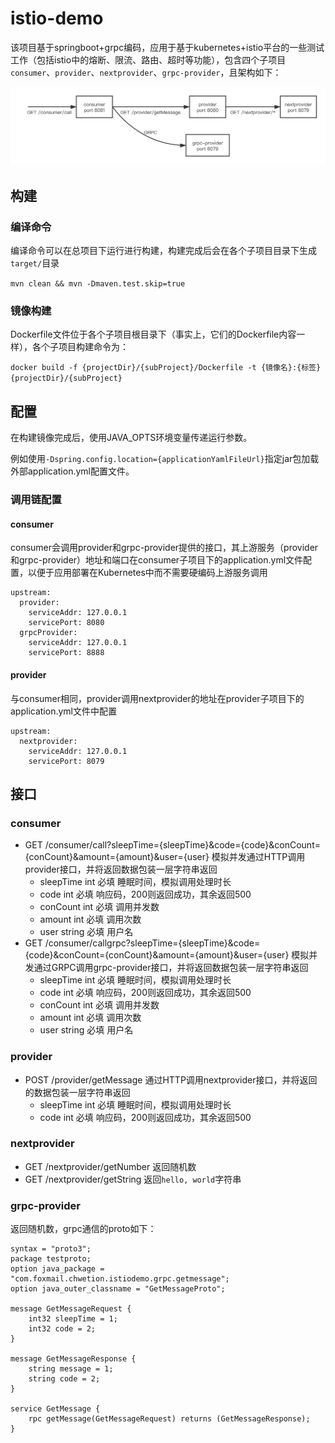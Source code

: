 # istio-demo

该项目基于springboot+grpc编码，应用于基于kubernetes+istio平台的一些测试工作（包括istio中的熔断、限流、路由、超时等功能），包含四个子项目`consumer`、`provider`、`nextprovider`、`grpc-provider`，且架构如下：

![structure](img/structure.png)

## 构建

### 编译命令

编译命令可以在总项目下运行进行构建，构建完成后会在各个子项目目录下生成`target/`目录

``mvn clean && mvn -Dmaven.test.skip=true``

### 镜像构建

Dockerfile文件位于各个子项目根目录下（事实上，它们的Dockerfile内容一样），各个子项目构建命令为：

``docker build -f {projectDir}/{subProject}/Dockerfile -t {镜像名}:{标签} {projectDir}/{subProject}``

## 配置

在构建镜像完成后，使用JAVA_OPTS环境变量传递运行参数。

例如使用`-Dspring.config.location={applicationYamlFileUrl}`指定jar包加载外部application.yml配置文件。

### 调用链配置

#### consumer

consumer会调用provider和grpc-provider提供的接口，其上游服务（provider和grpc-provider）地址和端口在consumer子项目下的application.yml文件配置，以便于应用部署在Kubernetes中而不需要硬编码上游服务调用

```
upstream:
  provider:
    serviceAddr: 127.0.0.1
    servicePort: 8080
  grpcProvider:
    serviceAddr: 127.0.0.1
    servicePort: 8888
```

#### provider

与consumer相同，provider调用nextprovider的地址在provider子项目下的application.yml文件中配置

```
upstream:
  nextprovider:
    serviceAddr: 127.0.0.1
    servicePort: 8079
```

## 接口

### consumer

- GET /consumer/call?sleepTime={sleepTime}&code={code}&conCount={conCount}&amount={amount}&user={user} 模拟并发通过HTTP调用provider接口，并将返回数据包装一层字符串返回
  - sleepTime int 必填   睡眠时间，模拟调用处理时长
  - code int 必填             响应码，200则返回成功，其余返回500
  - conCount int 必填    调用并发数
  - amount int 必填       调用次数
  - user string 必填        用户名
- GET /consumer/callgrpc?sleepTime={sleepTime}&code={code}&conCount={conCount}&amount={amount}&user={user} 模拟并发通过GRPC调用grpc-provider接口，并将返回数据包装一层字符串返回
  - sleepTime int 必填   睡眠时间，模拟调用处理时长
  - code int 必填             响应码，200则返回成功，其余返回500
  - conCount int 必填    调用并发数
  - amount int 必填       调用次数
  - user string 必填        用户名

### provider

- POST /provider/getMessage 通过HTTP调用nextprovider接口，并将返回的数据包装一层字符串返回
  - sleepTime int 必填   睡眠时间，模拟调用处理时长
  - code int 必填             响应码，200则返回成功，其余返回500

### nextprovider

- GET /nextprovider/getNumber 返回随机数
- GET /nextprovider/getString 返回`hello, world`字符串

### grpc-provider

返回随机数，grpc通信的proto如下：

```
syntax = "proto3";
package testproto;
option java_package = "com.foxmail.chwetion.istiodemo.grpc.getmessage";
option java_outer_classname = "GetMessageProto";

message GetMessageRequest {
    int32 sleepTime = 1;
    int32 code = 2;
}

message GetMessageResponse {
    string message = 1;
    string code = 2;
}

service GetMessage {
    rpc getMessage(GetMessageRequest) returns (GetMessageResponse);
}
```